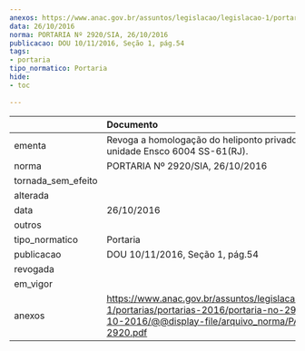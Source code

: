 ```yaml
---
anexos: https://www.anac.gov.br/assuntos/legislacao/legislacao-1/portarias/portarias-2016/portaria-no-2920-sia-26-10-2016/@@display-file/arquivo_norma/PA2016-2920.pdf
data: 26/10/2016
norma: PORTARIA Nº 2920/SIA, 26/10/2016
publicacao: DOU 10/11/2016, Seção 1, pág.54
tags:
- portaria
tipo_normatico: Portaria
hide: 
- toc 
 
---
```


|                    | Documento                                                                                                                                                      |
|:-------------------|:---------------------------------------------------------------------------------------------------------------------------------------------------------------|
| ementa             | Revoga a homologação do heliponto privado a bordo da unidade Ensco 6004 SS-61(RJ).                                                                             |
| norma              | PORTARIA Nº 2920/SIA, 26/10/2016                                                                                                                               |
| tornada_sem_efeito |                                                                                                                                                                |
| alterada           |                                                                                                                                                                |
| data               | 26/10/2016                                                                                                                                                     |
| outros             |                                                                                                                                                                |
| tipo_normatico     | Portaria                                                                                                                                                       |
| publicacao         | DOU 10/11/2016, Seção 1, pág.54                                                                                                                                |
| revogada           |                                                                                                                                                                |
| em_vigor           |                                                                                                                                                                |
| anexos             | https://www.anac.gov.br/assuntos/legislacao/legislacao-1/portarias/portarias-2016/portaria-no-2920-sia-26-10-2016/@@display-file/arquivo_norma/PA2016-2920.pdf |